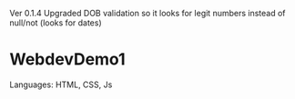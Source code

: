 Ver 0.1.4 Upgraded DOB validation so it looks for legit numbers instead of null/not (looks for dates)

# WebdevDemo1
Languages: HTML, CSS, Js
